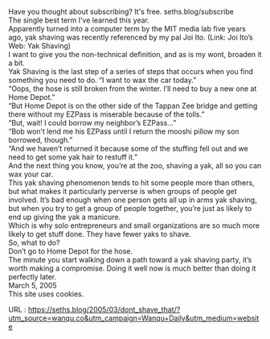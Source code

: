   Have you thought about subscribing? It's free. seths.blog/subscribe  
    The single best term I’ve learned this year.  
    Apparently turned into a computer term by the MIT media lab five years ago, yak shaving was recently referenced by my pal Joi Ito. (Link: Joi Ito’s Web: Yak Shaving)  
    I want to give you the non-technical definition, and as is my wont, broaden it a bit.  
    Yak Shaving is the last step of a series of steps that occurs when you find something you need to do. “I want to wax the car today.”  
    “Oops, the hose is still broken from the winter. I’ll need to buy a new one at Home Depot.”  
    “But Home Depot is on the other side of the Tappan Zee bridge and getting there without my EZPass is miserable because of the tolls.”  
    “But, wait! I could borrow my neighbor’s EZPass…”  
    “Bob won’t lend me his EZPass until I return the mooshi pillow my son borrowed, though.”  
    “And we haven’t returned it because some of the stuffing fell out and we need to get some yak hair to restuff it.”  
    And the next thing you know, you’re at the zoo, shaving a yak, all so you can wax your car.  
    This yak shaving phenomenon tends to hit some people more than others, but what makes it particularly perverse is when groups of people get involved. It’s bad enough when one person gets all up in arms yak shaving, but when you try to get a group of people together, you’re just as likely to end up giving the yak a manicure.  
    Which is why solo entrepreneurs and small organizations are so much more likely to get stuff done. They have fewer yaks to shave.  
    So, what to do?  
    Don’t go to Home Depot for the hose.  
    The minute you start walking down a path toward a yak shaving party, it’s worth making a compromise. Doing it well now is much better than doing it perfectly later.  
     March 5, 2005  
    This site uses cookies.  
    
  URL : https://seths.blog/2005/03/dont_shave_that/?utm_source=wanqu.co&utm_campaign=Wanqu+Daily&utm_medium=website